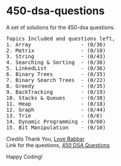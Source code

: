 # 450-dsa-questions
A set of solutions for the 450-dsa questions.

<pre>
Topics Included and questions left,
1. Array                - (0/36)
2. Matrix               - (0/10)
3. String               - (0/43)
4. Searching & Sorting  - (0/36)
5. LinkedList           - (0/36)
6. Binary Trees         - (0/35)
7. Binary Search Trees  - (0/22)
8. Greedy               - (0/35)
9. BackTracking         - (0/19)
10. Stacks & Queues     - (0/38)
11. Heap                - (0/18)
12. Graph               - (0/44)
13. Trie                - (0/6)
14. Dynamic Programming - (0/60)
15. Bit Manipulation    - (0/10)
</pre>

*Credits*
Thank You, [Love Babbar](https://www.youtube.com/channel/UCQHLxxBFrbfdrk1jF0moTpw) <br>
Link for the questions, [450 DSA Questions](https://drive.google.com/file/d/1FMdN_OCfOI0iAeDlqswCiC2DZzD4nPsb/view) <br>

Happy Coding!
